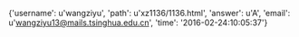 {'username': u'wangziyu', 'path': u'xz1136/1136.html', 'answer': u'A', 'email': u'wangziyu13@mails.tsinghua.edu.cn', 'time': '2016-02-24:10:05:37'}